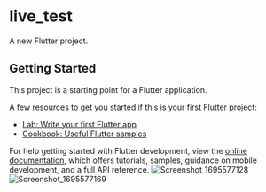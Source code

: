 # live_test

A new Flutter project.

## Getting Started

This project is a starting point for a Flutter application.

A few resources to get you started if this is your first Flutter project:

- [Lab: Write your first Flutter app](https://docs.flutter.dev/get-started/codelab)
- [Cookbook: Useful Flutter samples](https://docs.flutter.dev/cookbook)

For help getting started with Flutter development, view the
[online documentation](https://docs.flutter.dev/), which offers tutorials,
samples, guidance on mobile development, and a full API reference.
![Screenshot_1695577128](https://github.com/TarekRakib89/live_test/assets/143186980/51920f31-8a57-4809-9901-99073828b8c8)
![Screenshot_1695577169](https://github.com/TarekRakib89/live_test/assets/143186980/1faec452-003c-4ca3-add4-2752cc381864)


